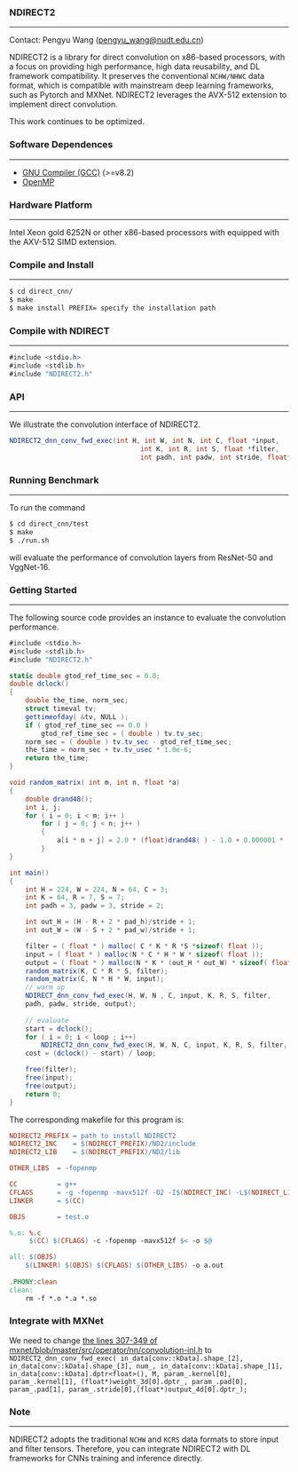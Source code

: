 ### NDIRECT2
----------------------
Contact: Pengyu Wang (pengyu_wang@nudt.edu.cn)

NDIRECT2 is a library for direct convolution on x86-based processors, with a focus on providing high performance, high data reusability, and DL framework compatibility. It preserves the conventional `NCHW/NHWC` data format, which is compatible with mainstream deep learning frameworks, such as Pytorch and MXNet. NDIRECT2 leverages the AVX-512 extension to implement direct convolution.

This work continues to be optimized.
### Software Dependences
------------------------
* [GNU Compiler (GCC)](https://gcc.gnu.org/) (>=v8.2)
* [OpenMP](https://www.openmp.org/) 

### Hardware Platform
-------------------------
Intel Xeon gold 6252N or other x86-based processors with equipped with the AXV-512 SIMD extension.

### Compile and Install
----------------------
```bash
$ cd direct_cnn/
$ make
$ make install PREFIX= specify the installation path
```
### Compile with NDIRECT
----------------------
```cs
#include <stdio.h>
#include <stdlib.h>
#include "NDIRECT2.h"
```
### API
----------------------
We illustrate the convolution interface of NDIRECT2.
```cs
NDIRECT2_dnn_conv_fwd_exec(int H, int W, int N, int C, float *input,
                                 int K, int R, int S, float *filter,
                                 int padh, int padw, int stride, float* output);
```
### Running Benchmark
----------------------
To run the command
```bash
$ cd direct_cnn/test
$ make
$ ./run.sh
```
will evaluate the performance of convolution layers from ResNet-50 and VggNet-16.
### Getting Started
----------------------
The following source code provides an instance  to evaluate the convolution performance.
```cs
#include <stdio.h>
#include <stdlib.h>
#include "NDIRECT2.h"

static double gtod_ref_time_sec = 0.0;
double dclock()
{
	double the_time, norm_sec;
	struct timeval tv;
	gettimeofday( &tv, NULL );
	if ( gtod_ref_time_sec == 0.0 )
		gtod_ref_time_sec = ( double ) tv.tv_sec;
	norm_sec = ( double ) tv.tv_sec - gtod_ref_time_sec;
	the_time = norm_sec + tv.tv_usec * 1.0e-6;
	return the_time;
}

void random_matrix( int m, int n, float *a)
{
	double drand48();
	int i, j;
	for ( i = 0; i < m; i++ )
		for ( j = 0; j < n; j++ )
		{
			a[i * n + j] = 2.0 * (float)drand48( ) - 1.0 + 0.000001 * (i + j);
		}
}

int main()
{
	int H = 224, W = 224, N = 64, C = 3;
	int K = 64, R = 7, S = 7;
	int padh = 3, padw = 3, stride = 2;

	int out_H = (H - R + 2 * pad_h)/stride + 1; 
    int out_W = (W - S + 2 * pad_w)/stride + 1;

    filter = ( float * ) malloc( C * K * R *S *sizeof( float ));
    input = ( float * ) malloc(N * C * H * W * sizeof( float ));
    output = ( float * ) malloc(N * K * (out_H * out_W) * sizeof( float ));
    random_matrix(K, C * R * S, filter);
    random_matrix(C, N * H * W, input);
	// warm up
    NDIRECT_dnn_conv_fwd_exec(H, W, N , C, input, K, R, S, filter,
    padh, padw, stride, output);
    
    // evaluate
    start = dclock();
    for ( i = 0; i < loop ; i++)
    	NDIRECT2_dnn_conv_fwd_exec(H, W, N, C, input, K, R, S, filter, padh, padw, stride, output);
    cost = (dclock() - start) / loop;

    free(filter);
    free(input);
    free(output);
	return 0;
}
```
The corresponding makefile for this program is:
```makefile
NDIRECT2_PREFIX = path to install NDIRECT2
NDIRECT2_INC    = $(NDIRECT_PREFIX)/ND2/include
NDIRECT2_LIB    = $(NDIRECT_PREFIX)/ND2/lib

OTHER_LIBS  = -fopenmp

CC          = g++
CFLAGS      = -g -fopenmp -mavx512f -O2 -I$(NDIRECT_INC) -L$(NDIRECT_LIB) -lnd2
LINKER      = $(CC)

OBJS        = test.o

%.o: %.c
	 $(CC) $(CFLAGS) -c -fopenmp -mavx512f $< -o $@

all: $(OBJS)
	$(LINKER) $(OBJS) $(CFLAGS) $(OTHER_LIBS) -o a.out
	
.PHONY:clean
clean:
	rm -f *.o *.a *.so
```
### Integrate with MXNet
We need to change [the lines 307-349 of mxnet/blob/master/src/operator/nn/convolution-inl.h](https://github.com/apache/mxnet/blob/master/src/operator/nn/convolution-inl.h#L307-L349) to `NDIRECT2_dnn_conv_fwd_exec(
	in_data[conv::kData].shape_[2], in_data[conv::kData].shape_[3],
        num_, in_data[conv::kData].shape_[1], in_data[conv::kData].dptr<float>(),
        M, param_.kernel[0], param_.kernel[1], (float*)weight_3d[0].dptr_,
        param_.pad[0], param_.pad[1], param_.stride[0],(float*)output_4d[0].dptr_);`

### Note
----------------------
NDIRECT2 adopts the traditional `NCHW` and `KCRS` data formats to store input and filter tensors. Therefore, you can integrate NDIRECT2 with DL frameworks for CNNs training and inference directly.
